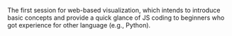 The first session for web-based visualization, which intends to introduce basic concepts and provide a quick glance of JS coding to beginners who got experience for other language (e.g., Python).